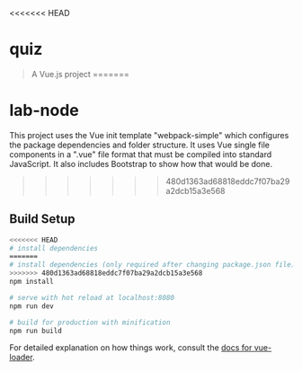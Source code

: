 <<<<<<< HEAD
# quiz

> A Vue.js project
=======
# lab-node

This project uses the Vue init template "webpack-simple" which configures the package dependencies and folder structure.
It uses Vue single file components in a ".vue" file format that must be compiled into standard JavaScript.
It also includes Bootstrap to show how that would be done.
>>>>>>> 480d1363ad68818eddc7f07ba29a2dcb15a3e568

## Build Setup

``` bash
<<<<<<< HEAD
# install dependencies
=======
# install dependencies (only required after changing package.json file)
>>>>>>> 480d1363ad68818eddc7f07ba29a2dcb15a3e568
npm install

# serve with hot reload at localhost:8080
npm run dev

# build for production with minification
npm run build
```

For detailed explanation on how things work, consult the [docs for vue-loader](http://vuejs.github.io/vue-loader).
